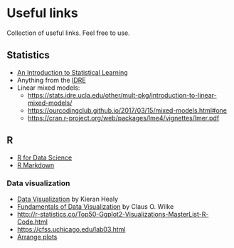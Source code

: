 # Useful links

Collection of useful links. Feel free to use.

## Statistics

- [An Introduction to Statistical Learning](https://www-bcf.usc.edu/~gareth/ISL/)
- Anything from the [IDRE](https://stats.idre.ucla.edu/other/dae/)
- Linear mixed models: 
  - https://stats.idre.ucla.edu/other/mult-pkg/introduction-to-linear-mixed-models/
  - https://ourcodingclub.github.io/2017/03/15/mixed-models.html#one
  - https://cran.r-project.org/web/packages/lme4/vignettes/lmer.pdf


## R

- [R for Data Science](http://r4ds.had.co.nz/)
- [R Markdown](https://bookdown.org/yihui/rmarkdown/)

### Data visualization

- [Data Visualization](https://socviz.co/index.html#preface) by Kieran Healy
- [Fundamentals of Data Visualization](https://serialmentor.com/dataviz/) by Claus O. Wilke
- http://r-statistics.co/Top50-Ggplot2-Visualizations-MasterList-R-Code.html
- https://cfss.uchicago.edu/lab03.html
- [Arrange plots](https://stackoverflow.com/questions/7993722/creating-arbitrary-panes-in-ggplot2/51220506#51220506)
